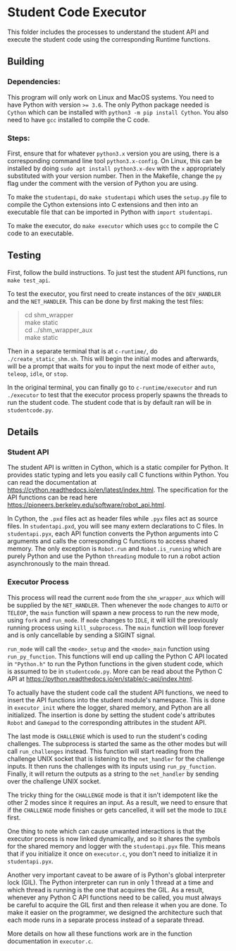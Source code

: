 # Student Code Executor

This folder includes the processes to understand the student API and execute the student code using the corresponding Runtime functions. 

## Building

### Dependencies:
This program will only work on Linux and MacOS systems. You need to have Python with version `>= 3.6`. The only Python package needed is `Cython` which can be installed with `python3 -m pip install Cython`. You also need to have `gcc` installed to compile the C code.

### Steps:
First, ensure that for whatever `python3.x` version you are using, there is a corresponding command line tool `python3.x-config`. On Linux, this can be installed by doing `sudo apt install python3.x-dev` with the `x` appropriately substituted with your version number. Then in the Makefile, change the `py` flag under the comment with the version of Python you are using.

To make the `studentapi`, do `make studentapi` which uses the `setup.py` file to compile the Cython extensions into C extensions and then into an executable file that can be imported in Python with `import studentapi`.

To make the executor, do `make executor` which uses `gcc` to compile the C code to an executable.

## Testing
First, follow the build instructions. To just test the student API functions, run `make test_api`. 

To test the executor, you first need to create instances of the `DEV_HANDLER` and the `NET_HANDLER`. This can be done by first making the test files:

> cd shm_wrapper  
> make static  
> cd ../shm_wrapper_aux  
> make static

Then in a separate terminal that is at `c-runtime/`, do `./create_static_shm.sh`. This will begin the initial modes and afterwards, will be a prompt that waits for you to input the next mode of either `auto`, `teleop`, `idle`, or `stop`.

In the original terminal, you can finally go to `c-runtime/executor` and run `./executor` to test that the executor process properly spawns the threads to run the student code. The student code that is by default ran will be in `studentcode.py`. 

## Details

### Student API
The student API is written in Cython, which is a static compiler for Python. It provides static typing and lets you easily call C functions within Python. You can read the documentation at https://cython.readthedocs.io/en/latest/index.html. The specification for the API functions can be read
here https://pioneers.berkeley.edu/software/robot_api.html. 

In Cython, the `.pxd` files act as header files while `.pyx` files act as source files. In `studentapi.pxd`, you will see many extern declarations to C files. In `studentapi.pyx`, each API function converts the Python arguments into C arguments and calls the corresponding C functions to access shared memory. The only exception is `Robot.run` and `Robot.is_running` which are purely Python and use the Python `threading` module to run a robot action asynchronously to the main thread. 

### Executor Process
This process will read the current `mode` from the `shm_wrapper_aux` which will be supplied by the `NET_HANDLER`. Then whenever the `mode` changes to `AUTO` or `TELEOP`, the `main` function will spawn a new process to run the new mode, using `fork` and `run_mode`. If `mode` changes to `IDLE`, it will kill the previously running process using `kill_subprocess`. The `main` function will loop forever and is only cancellable by sending a SIGINT signal.

`run_mode` will call the `<mode>_setup` and the `<mode>_main` function using `run_py_function`. This functions will end up calling the Python C API located in `"Python.h"` to run the Python functions in the given student code, which is assumed to be in `studentcode.py`. More can be read about the Python C API at https://python.readthedocs.io/en/stable/c-api/index.html. 

To actually have the student code call the student API functions, we need to insert the API functions into the student module's namespace. This is done in `executor_init` where the logger, shared memory, and Python are all initialized. The insertion is done by setting the student code's attributes `Robot` and `Gamepad` to the corresponding attributes in the student API. 

The last mode is `CHALLENGE` which is used to run the student's coding challenges. The subprocess is started the same as the other modes but will call `run_challenges` instead. This function will start reading from the challenge UNIX socket that is listening to the `net_handler` for the challenge inputs. It then runs the challenges with its inputs using `run_py_function`. Finally, it will return the outputs as a string to the `net_handler` by sending over the challenge UNIX socket.

The tricky thing for the `CHALLENGE` mode is that it isn't idempotent like the other 2 modes since it requires an input. As a result, we need to ensure that if the `CHALLENGE` mode finishes or gets cancelled, it will set the mode to `IDLE` first.

One thing to note which can cause unwanted interactions is that the executor process is now linked dynamically, and so it shares the symbols for the shared memory and logger with the `studentapi.pyx` file. This means that if you initialize it once on `executor.c`, you don't need to initialize it in `studentapi.pyx`.

Another very important caveat to be aware of is Python's global interpreter lock (GIL). The Python interpreter can run in only 1 thread at a time and which thread is running is the one that acquires the GIL. As a result, whenever any Python C API functions need to be called, you must always be careful to acquire the GIL first and then release it when you are done. To make it easier on the programmer, we designed the architecture such that each mode runs in a separate process instead of a separate thread.

More details on how all these functions work are in the function documentation in `executor.c`.
